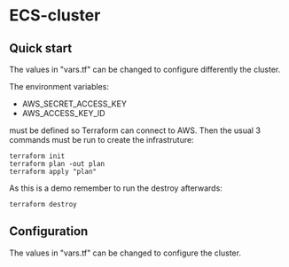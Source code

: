# ECS-cluster

## Quick start

The values in "vars.tf" can be changed to configure differently the cluster.

The environment variables:

  * AWS_SECRET_ACCESS_KEY
  * AWS_ACCESS_KEY_ID

must be defined so Terraform can connect to AWS. Then the usual 3 commands must be run to create the infrastruture:

```
terraform init
terraform plan -out plan
terraform apply "plan"
```

As this is a demo remember to run the destroy afterwards:

```
terraform destroy
```

## Configuration

The values in "vars.tf" can be changed to configure the cluster.
